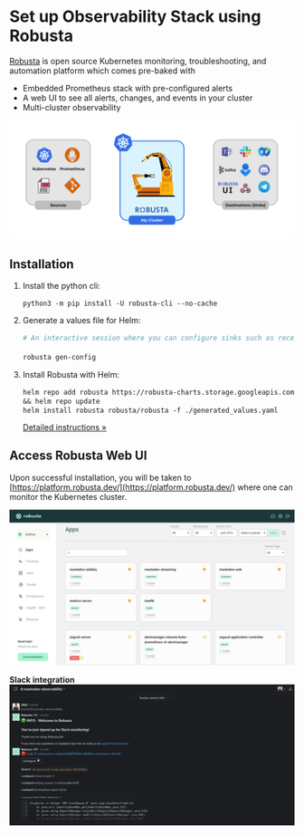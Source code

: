 # Set up Observability Stack using Robusta

[Robusta](https://github.com/robusta-dev/robusta) is open source Kubernetes monitoring, troubleshooting, and automation platform which comes pre-baked with
- Embedded Prometheus stack with pre-configured alerts
- A web UI to see all alerts, changes, and events in your cluster
- Multi-cluster observability

![pic-courtesy:robusta.dev](../docs/assets/robusta.gif)

## Installation

1. Install the python cli:

    ```commandline
    python3 -m pip install -U robusta-cli --no-cache
    ```

2. Generate a values file for Helm:
    ```bash
    # An interactive session where you can configure sinks such as receiving the alerts to a particular slack channel, etc. 

    robusta gen-config
    ```

3. Install Robusta with Helm:
    ```commandline
    helm repo add robusta https://robusta-charts.storage.googleapis.com && helm repo update
    helm install robusta robusta/robusta -f ./generated_values.yaml
    ```

    [Detailed instructions »](https://docs.robusta.dev/master/installation.html)

## Access Robusta Web UI

Upon successful installation, you will be taken to [https://platform.robusta.dev/](https://platform.robusta.dev/) where one can monitor the Kubernetes cluster.

![robusta-platform](../docs/assets/robusta-platform.png)

**Slack integration**
![robusta-slack](../docs/assets/robusta-slack.png)